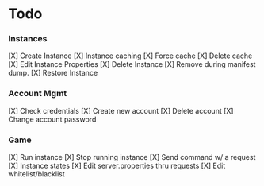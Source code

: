 # Todo

### Instances
[X] Create Instance
[X] Instance caching
    [X] Force cache
    [X] Delete cache
[X] Edit Instance Properties
[X] Delete Instance
    [X] Remove during manifest dump.
[X] Restore Instance

### Account Mgmt
[X] Check credentials
[X] Create new account
[X] Delete account
[X] Change account password

### Game
[X] Run instance
[X] Stop running instance
[X] Send command w/ a request
[X] Instance states
[X] Edit server.properties thru requests
[X] Edit whitelist/blacklist
